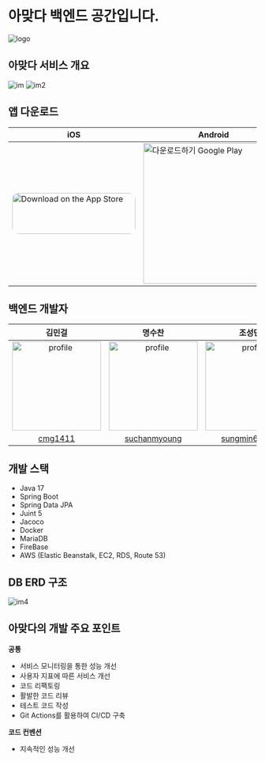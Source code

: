 아맞다 백엔드 공간입니다.
=============
![logo](https://user-images.githubusercontent.com/19837507/211804134-45df63e3-1958-45bd-bb44-22ba574b5259.png)


아맞다 서비스 개요
----
![im](https://user-images.githubusercontent.com/19837507/211804971-6899a63e-4d1f-49e9-8c01-d616b65f35a7.png)
![im2](https://user-images.githubusercontent.com/19837507/211805179-17e91d60-457a-4490-961a-f1127bff1840.png)

앱 다운로드
----
| iOS                                                                                                                                                                                                                                                                                                                                         | Android                                                                                                                                                                                                                  |
| ------------------------------------------------------------------------------------------------------------------------------------------------------------------------------------------------------------------------------------------------------------------------------------------------------------------------------------------- | ------------------------------------------------------------------------------------------------------------------------------------------------------------------------------------------------------------------------ |
| <a href="https://apps.apple.com/kr/app/%EC%95%84%EB%A7%9E%EB%8B%A4/id1660192508"><img src="https://tools.applemediaservices.com/api/badges/download-on-the-app-store/black/ko-kr?size=250x83&amp;releaseDate=1654300800&h=dd4ccd7fb22c609cf9132f37bf23c390" alt="Download on the App Store" style="border-radius: 13px; width: 250px; height: 83px;"></a> | <a href='https://play.google.com/store/apps/details?id=com.ahmatda&hl=ko'><img alt='다운로드하기 Google Play' width='285px' src='https://play.google.com/intl/en_us/badges/static/images/badges/ko_badge_web_generic.png'/></a> |

백엔드 개발자
---
|                                                  김민걸                                                   |                                                   명수찬                                                   |                         조성민                         |
|:------------------------------------------------------------------------------------------------------:|:-------------------------------------------------------------------------------------------------------:|:---------------------------------------------------:|
|                          <img src="https://avatars.githubusercontent.com/u/57589937?v=4" alt="profile" width="180" height="180">                           | <img src="https://avatars.githubusercontent.com/u/87016418?v=4" alt="profile" width="180" height="180"> | <img src="https://avatars.githubusercontent.com/u/19837507?v=4" alt="profile" width="180" height="180"> |
|                                 [cmg1411](https://github.com/cmg1411)                                 |                                   [suchanmyoung](https://github.com/suchanmyoung)                                   |    [sungmin69355](https://github.com/sungmin69355)    |

개발 스택
---
- Java 17
- Spring Boot
- Spring Data JPA
- Juint 5
- Jacoco
- Docker
- MariaDB
- FireBase
- AWS (Elastic Beanstalk, EC2, RDS, Route 53)

DB ERD 구조
---
![im4](https://user-images.githubusercontent.com/19837507/211808995-240e2f73-d28b-43df-b45f-39141eaa5d70.png)

아맞다의 개발 주요 포인트
---
<b>공통</b><br>
- 서비스 모니터링을 통한 성능 개선
- 사용자 지표에 따른 서비스 개선
- 코드 리팩토링
- 활발한 코드 리뷰
- 테스트 코드 작성
- Git Actions를 활용하여 CI/CD 구축 

<b>코드 컨벤션</b><br>
- 지속적인 성능 개선

